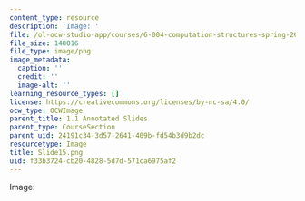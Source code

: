 ```yaml
---
content_type: resource
description: 'Image: '
file: /ol-ocw-studio-app/courses/6-004-computation-structures-spring-2017/f33b3724cb2048285d7d571ca6975af2_Slide15.png
file_size: 148016
file_type: image/png
image_metadata:
  caption: ''
  credit: ''
  image-alt: ''
learning_resource_types: []
license: https://creativecommons.org/licenses/by-nc-sa/4.0/
ocw_type: OCWImage
parent_title: 1.1 Annotated Slides
parent_type: CourseSection
parent_uid: 24191c34-3d57-2641-409b-fd54b3d9b2dc
resourcetype: Image
title: Slide15.png
uid: f33b3724-cb20-4828-5d7d-571ca6975af2
---
```

Image: 